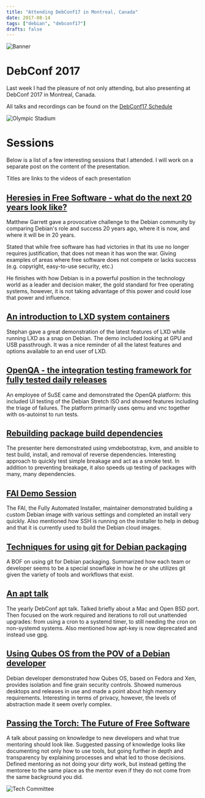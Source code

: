 ```yaml
---
title: "Attending DebConf17 in Montreal, Canada"
date: 2017-08-14
tags: ["debian", "debconf17"]
drafts: false
---
```


![Banner](/img/sprint/2017-debconf/banner.jpg)

# DebConf 2017

Last week I had the pleasure of not only attending, but also presenting at
DebConf 2017 in Montreal, Canada.

All talks and recordings can be found on the [DebConf17 Schedule](https://debconf17.debconf.org/schedule/)

![Olympic Stadium](/img/sprint/2017-debconf/olympic-stadium.jpg)

# Sessions

Below is a list of a few interesting sessions that I attended. I will work on a
separate post on the content of the presentation.

Titles are links to the videos of each presentation

## [Heresies in Free Software - what do the next 20 years look like?](https://debconf17.debconf.org/talks/177/)

Matthew Garrett gave a provocative challenge to the Debian community by
comparing Debian's role and success 20 years ago, where it is now, and where it
will be in 20 years.

Stated that while free software has had victories in that its use no longer
requires justification, that does not mean it has won the war. Giving examples
of areas where free software does not compete or lacks success (e.g. copyright,
easy-to-use security, etc.)

He finishes with how Debian is in a powerful position in the technology world
as a leader and decision maker, the gold standard for free operating systems,
however, it is not taking advantage of this power and could lose that power and
influence.

## [An introduction to LXD system containers](https://debconf17.debconf.org/talks/53/)

Stephan gave a great demonstration of the latest features of LXD while running
LXD as a snap on Debian. The demo included looking at GPU and USB passthrough.
It was a nice reminder of all the latest features and options available to an
end user of LXD.

## [OpenQA - the integration testing framework for fully tested daily releases](https://debconf17.debconf.org/talks/69/)

An employee of SuSE came and demonstrated the OpenQA platform: this included UI
testing of the Debian Stretch ISO and showed features including the triage of
failures. The platform primarily uses qemu and vnc together with os-autoinst to
run tests.

## [Rebuilding package build dependencies](https://debconf17.debconf.org/talks/18/)

The presenter here demonstrated using vmdebootstrap, kvm, and ansible to test
build, install, and removal of reverse dependencies. Interesting approach to
quickly test simple breakage and act as a smoke test. In addition to preventing
breakage, it also speeds up testing of packages with many, many dependencies.

## [FAI Demo Session](https://debconf17.debconf.org/talks/85/)

The FAI, the Fully Automated Installer, maintainer demonstrated building a
custom Debian image with various settings and completed an install very
quickly. Also mentioned how SSH is running on the installer to help in debug
and that it is currently used to build the Debian cloud images.

## [Techniques for using git for Debian packaging](https://debconf17.debconf.org/talks/36/)

A BOF on using git for Debian packaging. Summarized how each team or
developer seems to be a special snowflake in how he or she utilizes git given
the variety of tools and workflows that exist.

## [An apt talk](https://debconf17.debconf.org/talks/58/)

The yearly DebConf apt talk. Talked briefly about a Mac and Open BSD
port. Then focused on the work required and iterations to roll out unattended
upgrades: from using a cron to a systemd timer, to still needing the cron on
non-systemd systems. Also mentioned how apt-key is now deprecated and instead
use gpg.

## [Using Qubes OS from the POV of a Debian developer](https://debconf17.debconf.org/talks/16/)

Debian developer demonstrated how Qubes OS, based on Fedora and Xen, provides
isolation and fine grain security controls. Showed numerous desktops and
releases in use and made a point about high memory requirements. Interesting in
terms of privacy, however, the levels of abstraction made it seem overly
complex.

## [Passing the Torch: The Future of Free Software](https://debconf17.debconf.org/talks/183/)

A talk about passing on knowledge to new developers and what true mentoring
should look like. Suggested passing of knowledge looks like documenting not
only how to use tools, but going further in depth and transparency by
explaining processes and what led to those decisions. Defined mentoring as not
doing your dirty work, but instead getting the mentoree to the same place as
the mentor even if they do not come from the same background you did.

![Tech Committee](/img/sprint/2017-debconf/techcommittee.jpg)
